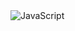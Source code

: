 <img align="left" alt="JavaScript" style="padding-right:10px;" src="https://i.pinimg.com/originals/68/ae/bf/68aebf4c71bd1d6090f87237272b01e5.gif" />
